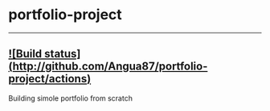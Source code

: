 # portfolio-project

---
[![Build status] (http://github.com/Angua87/portfolio-project/actions)](http://github.com/Angua87/portfolio-project/actions)
---

Building simole portfolio from scratch
